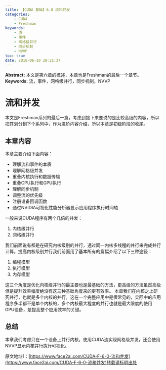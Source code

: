 ```yaml
---
title: 【CUDA 基础】6.0 流和并发
categories:
    - CUDA
    - Freshman
keywords:
    - 流
    - 事件
    - 网格级并行
    - 同步机制
    - NVVP
toc: true
date: 2018-06-10 20:21:37
---
```


**Abstract:** 本文是第六章的概述，本章也是Freshman的最后一个章节。
**Keywords:** 流，事件，网格级并行，同步机制，NVVP
<!--more-->
# 流和并发
本文是Freshman系列的最后一篇，考虑到接下来要说的是比较高级的内容，所以把其划分到下个系列中，作为进阶内容介绍，所以本章是初级阶段的收尾。
## 本章内容
本章主要介绍下面内容：
- 理解流和事件的本质
- 理解网格级并发
- 重叠内核执行和数据传输
- 重叠CPU执行和GPU执行
- 理解同步机制
- 调整流的优先级
- 注册设备回调函数
- 通过NVIDIA可视化性能分析器显示应用程序执行时间轴

一般来说CUDA程序有两个几倍的并发：
1. 内核级并行
2. 网格级并行

我们前面说有都是在研究内核级别的并行，通过同一内核多线程的并行来完成并行计算，提高内核级别并行我们前面用了基本所有的篇幅介绍了以下三种途径：
1. 编程模型
2. 执行模型
3. 内存模型

这三个角度是优化内核级并行的最主要也是最基础的方法，更高级的方法虽然高级但是提升效率幅度绝没有这三种基础角度来的更有效率。
本章我们在内核之上研究并行，也就是多个内核的并行，这在一个完整应用中是很常见的，实际中的应用程序多半都不是单个内核的，多个内核最大程度的并行也就是最大限度的使用GPU设备，是提高整个应用效率的关键。

## 总结
本章我们考虑只在一个设备上并行内核，使用CUDA流实现网格级并发，还会使用NVVP显示内核并行执行可视化。





原文地址1：[https://www.face2ai.com/CUDA-F-6-0-流和并发](https://www.face2ai.com/CUDA-F-6-0-流和并发)转载请标明出处
